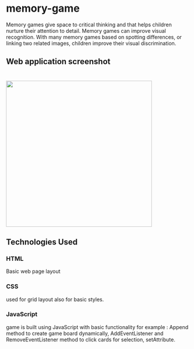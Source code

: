 # memory-game

Memory games give space to critical thinking and that helps children nurture their attention to detail. Memory games can improve visual recognition. With many memory games based on spotting differences, or linking two related images, children improve their visual discrimination.

## Web application screenshot

# <img src = "assets/images/screenshot.png" width ="400">

## Technologies Used

### HTML
Basic web page layout

### CSS
used for grid layout also for basic styles.

### JavaScript
game is built using JavaScript with basic functionality for example : Append method to create game board dynamically, AddEventListener and RemoveEventListener method to click cards for selection, setAttribute.

